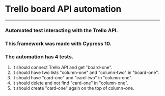 # Trello board API automation
***
### Automated test interacting with the Trello API.
### This framework was made with Cypress 10.

###  The automation has 4 tests.
1. It should connect Trello API and get "board-one".
2. It should have two lists "column-one" and "column-two" in "board-one".
3. It should have "card-one" and "card-two" in "column-one".
4. It should delete and not find "card-one" in "column-one".
5. It should create "card-one" again on the top of column-one.
